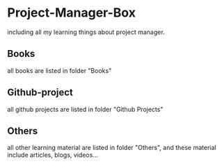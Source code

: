 # Project-Manager-Box
including all my learning things about project manager.

## Books
all books are listed in folder "Books"
## Github-project
all github projects are listed in folder "Github Projects"
## Others
all other learning material are listed in folder "Others", and these material include articles, blogs, videos...
